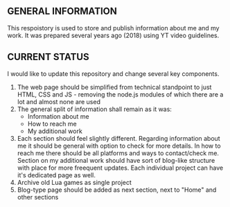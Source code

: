 ## GENERAL INFORMATION
This respoistory is used to store and publish information about me and my work.
It was prepared several years ago (2018) using YT video guidelines.

## CURRENT STATUS
I would like to update this repository and change several key components.
1. The web page should be simplified from technical standpoint to just HTML, 
CSS and JS - removing the node.js modules of which there are a lot and almost 
none are used
2. The general split of information shall remain as it was:
    - Information about me
    - How to reach me
    - My additional work
3. Each section should feel slightly different. Regarding information about me
it should be general with option to check for more details. In how to reach me
there should be all platforms and ways to contact/check me. Section on my
additional work should have sort of blog-like structure with place for more
freequent updates. Each individual project can have it's dedicated page as well.
4. Archive old Lua games as single project
5. Blog-type page should be added as next section, next to "Home" and other
sections